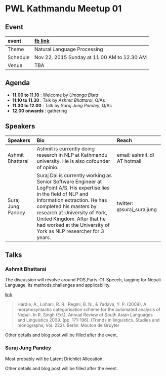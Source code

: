 # PWL Kathmandu Meetup 01

## Event

|   event       | [fb link](https://www.facebook.com/events/744766289001751/)|
| :------------ |:-------------------------------------------- |
| Theme         | Natural Language Processing                  |
| Schedule      | Nov 22, 2015 Sunday at 11.00 AM to 12.30 AM  |
| Venue         | TBA                                          |

## Agenda

*  __11.00 to 11.10__ : Welcome by _Umanga Bista_
*  __11.10 to 11.30__ : Talk by _Ashmit Bhattarai_, Q/As
*  __11.30 to 12.00__ : Talk by _Suraj Jung Pandey_, Q/As
*  __12.00 onwards__ : gathering

## Speakers

| Speakers          | Bio  | Reach  |
| :---------------- |:--------------------------------- | :-- |
| Ashmit Bhattarai  |Ashmit is currently doing research in NLP at Kathmandu university. He is also cofounder of opinio. |email: ashmit_dl AT hotmail  |
| Suraj Jung Pandey | Suraj Dai is currently working as Senior Software Engineer at LogPoint A/S. His expertise lies in the field of NLP and Information extraction. He has completed his masters by research at University of York, United Kingdom. After that he had worked at the University of York as NLP researcher for 3 years. | twitter: @suraj_surajjung |

## Talks

### Ashmit Bhattarai

The discussion will revolve around POS,Parts-Of-Speech, tagging for Nepali Language, its methods,challenges and applicability.

[link]( http://www.research.lancs.ac.uk/portal/en/publications/a-morphosyntactic-categorisation-scheme-for-the-automated-analysis-of-nepali%281218355a-545a-45d5-8763-c762a615ed05%29/export.html)

> Hardie, A., Lohani, R. R., Regmi, B. N., & Yadava, Y. P. (2009). A morphosyntactic categorisation scheme for the automated analysis of Nepali. In R. Singh (Ed.), Annual Review of South Asian Languages and Linguistics 2009. (pp. 171-196). (Trends in linguistics. Studies and monographs; Vol. 222). Berlin: Mouton de Gruyter

Other details and blog post will be filled after the event.

### Suraj Jung Pandey

Most probably will be Latent Drichilet Allocation.

Other details and blog post will be filled after the event.
